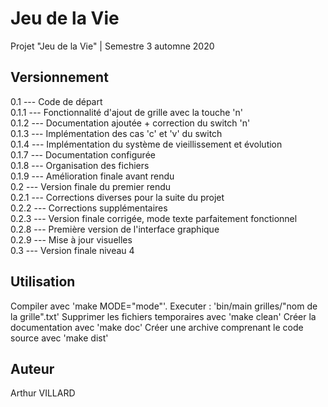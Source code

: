 # Jeu de la Vie

Projet "Jeu de la Vie" | Semestre 3 automne 2020

## Versionnement

0.1 	---	Code de départ  
0.1.1 	--- Fonctionnalité d'ajout de grille avec la touche 'n'  
0.1.2	---	Documentation ajoutée + correction du switch 'n'  
0.1.3	---	Implémentation des cas 'c' et 'v' du switch  
0.1.4	---	Implémentation du système de vieillissement et évolution  
0.1.7	---	Documentation configurée  
0.1.8	---	Organisation des fichiers  
0.1.9	---	Amélioration finale avant rendu  
0.2		---	Version finale du premier rendu  
0.2.1	--- Corrections diverses pour la suite du projet  
0.2.2	--- Corrections supplémentaires  
0.2.3	--- Version finale corrigée, mode texte parfaitement fonctionnel  
0.2.8	--- Première version de l'interface graphique  
0.2.9	--- Mise à jour visuelles  
0.3 	--- Version finale niveau 4

## Utilisation

Compiler avec 'make MODE="mode"'. Executer : 'bin/main grilles/"nom de la grille".txt'
Supprimer les fichiers temporaires avec 'make clean'
Créer la documentation avec 'make doc'
Créer une archive comprenant le code source avec 'make dist'

## Auteur

Arthur VILLARD